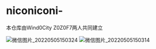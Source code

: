 # niconiconi-
本仓库由Wind0City Z0Z0F7两人共同建立



![微信图片_20220505150324](https://user-images.githubusercontent.com/96821196/166876290-af99fa90-1be5-4fb4-ad99-b2483969f185.png)
![微信图片_20220505150314](https://user-images.githubusercontent.com/96821196/166876301-253f6d2d-ce30-46e2-ac94-fee65d1ebb6a.jpg)



